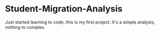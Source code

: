 # Student-Migration-Analysis
Just started learning to code, this is my first project. It's a simple analysis, nothing to complex.
